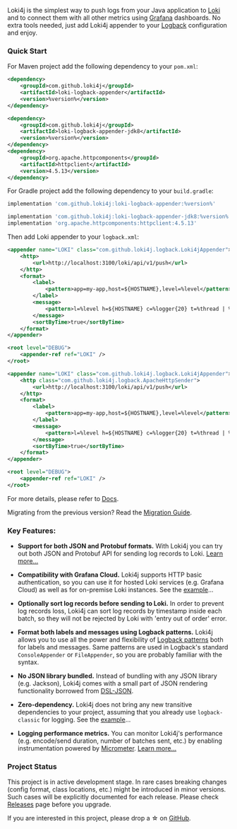 Loki4j is the simplest way to push logs from your Java application
to [Loki](https://grafana.com/oss/loki/) and to connect them with all other metrics
using [Grafana](https://grafana.com/oss/grafana/) dashboards.
No extra tools needed, just add Loki4j appender to your [Logback](http://logback.qos.ch/)
configuration and enjoy.

### Quick Start

For Maven project add the following dependency to your `pom.xml`:

<!--DOCUSAURUS_CODE_TABS-->
<!--Java 11+-->

```xml
<dependency>
    <groupId>com.github.loki4j</groupId>
    <artifactId>loki-logback-appender</artifactId>
    <version>%version%</version>
</dependency>
```
<!--Java 8-->

```xml
<dependency>
    <groupId>com.github.loki4j</groupId>
    <artifactId>loki-logback-appender-jdk8</artifactId>
    <version>%version%</version>
</dependency>
<dependency>
    <groupId>org.apache.httpcomponents</groupId>
    <artifactId>httpclient</artifactId>
    <version>4.5.13</version>
</dependency>
```
<!--END_DOCUSAURUS_CODE_TABS-->

For Gradle project add the following dependency to your `build.gradle`:

<!--DOCUSAURUS_CODE_TABS-->
<!--Java 11+-->

```groovy
implementation 'com.github.loki4j:loki-logback-appender:%version%'
```
<!--Java 8-->

```groovy
implementation 'com.github.loki4j:loki-logback-appender-jdk8:%version%'
implementation 'org.apache.httpcomponents:httpclient:4.5.13'
```
<!--END_DOCUSAURUS_CODE_TABS-->

Then add Loki appender to your `logback.xml`:

<!--DOCUSAURUS_CODE_TABS-->
<!--Java 11+-->

```xml
<appender name="LOKI" class="com.github.loki4j.logback.Loki4jAppender">
    <http>
        <url>http://localhost:3100/loki/api/v1/push</url>
    </http>
    <format>
        <label>
            <pattern>app=my-app,host=${HOSTNAME},level=%level</pattern>
        </label>
        <message>
            <pattern>l=%level h=${HOSTNAME} c=%logger{20} t=%thread | %msg %ex</pattern>
        </message>
        <sortByTime>true</sortByTime>
    </format>
</appender>

<root level="DEBUG">
    <appender-ref ref="LOKI" />
</root>
```

<!--Java 8-->

```xml
<appender name="LOKI" class="com.github.loki4j.logback.Loki4jAppender">
    <http class="com.github.loki4j.logback.ApacheHttpSender">
        <url>http://localhost:3100/loki/api/v1/push</url>
    </http>
    <format>
        <label>
            <pattern>app=my-app,host=${HOSTNAME},level=%level</pattern>
        </label>
        <message>
            <pattern>l=%level h=${HOSTNAME} c=%logger{20} t=%thread | %msg %ex</pattern>
        </message>
        <sortByTime>true</sortByTime>
    </format>
</appender>

<root level="DEBUG">
    <appender-ref ref="LOKI" />
</root>
```
<!--END_DOCUSAURUS_CODE_TABS-->

For more details, please refer to [Docs](docs/configuration).

Migrating from the previous version? Read the [Migration Guide](docs/migration).

### Key Features:

- **Support for both JSON and Protobuf formats.**
With Loki4j you can try out both JSON and Protobuf API for sending log records to Loki.
[Learn more...](docs/configuration#switching-to-protobuf-format)

- **Compatibility with Grafana Cloud.**
Loki4j supports HTTP basic authentication, so you can use it for hosted Loki services (e.g. Grafana Cloud)
as well as for on-premise Loki instances.
See the [example](docs/configuration#sending-logs-to-grafana-cloud)...

- **Optionally sort log records before sending to Loki.**
In order to prevent log records loss, Loki4j can sort log records by timestamp inside each batch,
so they will not be rejected by Loki with 'entry out of order' error.

- **Format both labels and messages using Logback patterns.**
Loki4j allows you to use all the power and flexibility of
[Logback patterns](http://logback.qos.ch/manual/layouts.html#ClassicPatternLayout)
both for labels and messages.
Same patterns are used in Logback's standard `ConsoleAppender` or `FileAppender`,
so you are probably familiar with the syntax.

- **No JSON library bundled.**
Instead of bundling with any JSON library (e.g. Jackson),
Loki4j comes with a small part of JSON rendering functionality borrowed from [DSL-JSON](https://github.com/ngs-doo/dsl-json/).

- **Zero-dependency.**
Loki4j does not bring any new transitive dependencies to your project,
assuming that you already use `logback-classic` for logging.
See the [example](docs/configuration#minimalistic-zero-dependency-configuration)...

- **Logging performance metrics.**
You can monitor Loki4j's performance (e.g. encode/send duration, number of batches sent, etc.)
by enabling instrumentation powered by [Micrometer](https://micrometer.io/).
[Learn more...](docs/performance)

### Project Status

This project is in active development stage.
In rare cases breaking changes (config format, class locations, etc.) might be introduced in minor versions.
Such cases will be explicitly documented for each release.
Please check [Releases](https://github.com/loki4j/loki-logback-appender/releases) page before you upgrade.

If you are interested in this project, please drop a ☆ on [GitHub](https://github.com/loki4j/loki-logback-appender).